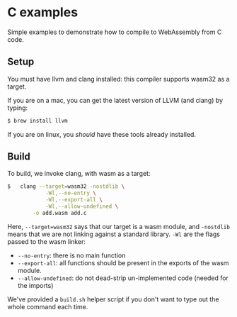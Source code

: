 # C examples

Simple examples to demonstrate how to compile to WebAssembly from C code.

## Setup

You must have llvm and clang installed: this compiler supports wasm32 as a target.

If you are on a mac, you can get the latest version of LLVM (and clang) by typing: 
```bash
$ brew install llvm
```

If you are on linux, you *should* have these tools already installed.


## Build

To build, we invoke clang, with wasm as a target:

```bash
$ 	clang --target=wasm32 -nostdlib \
            -Wl,--no-entry \
            -Wl,--export-all \
            -Wl,--allow-undefined \
        -o add.wasm add.c
```

Here, `--target=wasm32` says that our target is a wasm module, and `-nostdlib` means that we are not linking against a standard library.
`-Wl` are the flags passed to the wasm linker: 
* `--no-entry`: there is no main function
* `--export-all`: all functions should be present in the exports of the wasm module.
* `--allow-undefined`: do not dead-strip un-implemented code (needed for the imports)

We've provided a `build.sh` helper script if you don't want to type out the whole command each time.